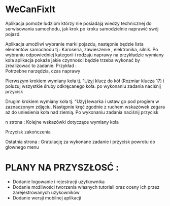 # WeCanFixIt
Aplikacja pomoże ludziom którzy nie posiadają wiedzy technicznej do serwisowania samochodu, jak krok po kroku samodzielnie naprawić swój pojazd.

Aplikacja umożliwi wybranie marki pojazdu, następnie będzie lista elementów samochodu tj : Karoseria, zawieszenie , elektronika,  silnik.
Po wybraniu odpowiedniej kategorii i rodzaju naprawy na przykładzie wymiany koła aplikacja pokaże jakie czynności będzie trzeba wykonać by zrealizować to zadanie.
Przykład :	
Potrzebne narzędzia, czas naprawy 

Pierwszym krokiem wymiany koła tj. "Użyj klucz do kół (Rozmiar klucza 17) i poluzuj wszystkie śruby odkręcanego koła. po wykonaniu zadania naciśnij przycisk 

Drugim krokiem wymiany koła tj. "Użyj lewarka i ustaw go pod progiem w zaznaczonym zdjęciu. Następnie kręć zgodnie z ruchem wskazówek zegara aż do uniesienia koła nad ziemią. Po wykonaniu zadania naciśnij przycisk

n strona : Kolejne wskazówki dotyczące wymiany koła

Przycisk zakończenia 

Ostatnia strona : Gratulację za wykonane zadanie i przycisk powrotu do głownego menu

# PLANY NA PRZYSZŁOSĆ :
- Dodanie logowanie i rejestracji użytkownika
- Dodanie możliwości tworzenia własnych tutoriali oraz oceny ich przez zarejestrowanych użykowników
- Dodanie wersji mobilnej aplikacji

